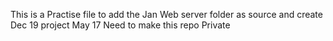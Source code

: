 This is a Practise file to add the Jan Web server folder as source and create Dec 19 project
May 17
Need to make this repo Private
